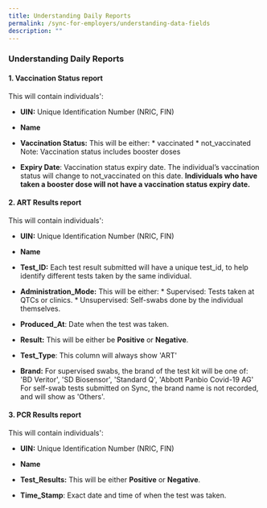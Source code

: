 ```yaml
---
title: Understanding Daily Reports
permalink: /sync-for-employers/understanding-data-fields
description: ""
---
```


### **Understanding Daily Reports**

#### **1. Vaccination Status report**

This will contain individuals':

* **UIN:** Unique Identification Number (NRIC, FIN)

* **Name**

* **Vaccination Status:** This will be either:
		* vaccinated
		* not_vaccinated
Note: Vaccination status includes booster doses

* **Expiry Date**: Vaccination status expiry date. The individual’s vaccination status will change to not_vaccinated on this date. **Individuals who have taken a booster dose will not have a vaccination status expiry date.**
		

#### **2. ART Results report**
This will contain individuals':

* **UIN:** Unique Identification Number (NRIC, FIN)

* **Name**

*   **Test_ID:** Each test result submitted will have a unique test_id, to help identify different tests taken by the same individual. 

*   **Administration_Mode:** This will be either:
		* Supervised: Tests taken at QTCs or clinics.
		* Unsupervised: Self-swabs done by the individual themselves.


*   **Produced_At**: Date when the test was taken. 

*   **Result:** This will be either be **Positive** or **Negative**.

*  **Test_Type**: This column will always show 'ART' 

*   **Brand:** For supervised swabs, the brand of the test kit will be one of:
		'BD Veritor', 'SD Biosensor', 'Standard Q', 'Abbott Panbio Covid-19 AG'
	For self-swab tests submitted on Sync, the brand name is not recorded, and will show as 'Others'.



#### **3. PCR Results report**
This will contain individuals':

* **UIN:** Unique Identification Number (NRIC, FIN)

* **Name**

*   **Test_Results:**
	This will be either **Positive** or **Negative**.

* **Time_Stamp**: Exact date and time of when the test was taken.
